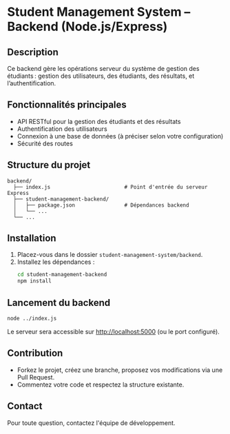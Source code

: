 # Student Management System – Backend (Node.js/Express)

## Description
Ce backend gère les opérations serveur du système de gestion des étudiants : gestion des utilisateurs, des étudiants, des résultats, et l’authentification.

## Fonctionnalités principales
- API RESTful pour la gestion des étudiants et des résultats
- Authentification des utilisateurs
- Connexion à une base de données (à préciser selon votre configuration)
- Sécurité des routes

## Structure du projet
```
backend/
  ├── index.js                        # Point d'entrée du serveur Express
  ├── student-management-backend/
  │   ├── package.json                # Dépendances backend
  │   └── ...
  └── ...
```

## Installation
1. Placez-vous dans le dossier `student-management-system/backend`.
2. Installez les dépendances :
   ```bash
   cd student-management-backend
   npm install
   ```

## Lancement du backend
```bash
node ../index.js
```
Le serveur sera accessible sur [http://localhost:5000](http://localhost:5000) (ou le port configuré).

## Contribution
- Forkez le projet, créez une branche, proposez vos modifications via une Pull Request.
- Commentez votre code et respectez la structure existante.

## Contact
Pour toute question, contactez l'équipe de développement. 
